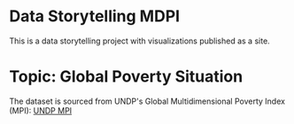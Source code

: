 # Data Storytelling MDPI
 This is a data storytelling project with visualizations published as a site.
 
# Topic: Global Poverty Situation 
The dataset is sourced from UNDP's Global Multidimensional Poverty Index (MPI): [UNDP MPI](https://sites.google.com/d/14Wl0sBVs6YcoPZNtGnpQywXx5IvSZIn1/p/1QZHEB-sRKAur0NbUaU3yqbSKGfrZSfvV/edit?pli=1)
